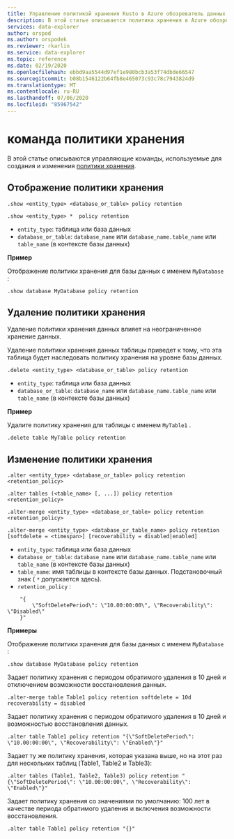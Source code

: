 ```yaml
---
title: Управление политикой хранения Kusto в Azure обозреватель данных
description: В этой статье описывается политика хранения в Azure обозреватель данных.
services: data-explorer
author: orspod
ms.author: orspodek
ms.reviewer: rkarlin
ms.service: data-explorer
ms.topic: reference
ms.date: 02/19/2020
ms.openlocfilehash: ebbd9aa5544d97ef1e980bcb3a53f74dbde66547
ms.sourcegitcommit: b08b1546122b64fb8e465073c93c78c7943824d9
ms.translationtype: MT
ms.contentlocale: ru-RU
ms.lasthandoff: 07/06/2020
ms.locfileid: "85967542"
---
```

# <a name="retention-policy-command"></a>команда политики хранения

В этой статье описываются управляющие команды, используемые для создания и изменения [политики хранения](retentionpolicy.md).

## <a name="show-retention-policy"></a>Отображение политики хранения

```kusto
.show <entity_type> <database_or_table> policy retention

.show <entity_type> *  policy retention
```

* `entity_type`: таблица или база данных
* `database_or_table`: `database_name` или `database_name.table_name` или `table_name` (в контексте базы данных)

**Пример**

Отображение политики хранения для базы данных с именем `MyDatabase` :

```kusto
.show database MyDatabase policy retention
```

## <a name="delete-retention-policy"></a>Удаление политики хранения

Удаление политики хранения данных влияет на неограниченное хранение данных.

Удаление политики хранения данных таблицы приведет к тому, что эта таблица будет наследовать политику хранения на уровне базы данных.

```kusto
.delete <entity_type> <database_or_table> policy retention
```

* `entity_type`: таблица или база данных
* `database_or_table`: `database_name` или `database_name.table_name` или `table_name` (в контексте базы данных)

**Пример**

Удалите политику хранения для таблицы с именем `MyTable1` .

```kusto
.delete table MyTable policy retention
```


## <a name="alter-retention-policy"></a>Изменение политики хранения

```kusto
.alter <entity_type> <database_or_table> policy retention <retention_policy>

.alter tables (<table_name> [, ...]) policy retention <retention_policy>

.alter-merge <entity_type> <database_or_table> policy retention <retention_policy>

.alter-merge <entity_type> <database_or_table_name> policy retention [softdelete = <timespan>] [recoverability = disabled|enabled]
```

* `entity_type`: таблица или база данных
* `database_or_table`: `database_name` или `database_name.table_name` или `table_name` (в контексте базы данных)
* `table_name`: имя таблицы в контексте базы данных.  Подстановочный знак ( `*` допускается здесь).
* `retention_policy` :

```kusto
    "{ 
        \"SoftDeletePeriod\": \"10.00:00:00\", \"Recoverability\": \"Disabled\"
    }" 
```

**Примеры**

Отображение политики хранения для базы данных с именем `MyDatabase` :

```kusto
.show database MyDatabase policy retention
```

Задает политику хранения с периодом обратимого удаления в 10 дней и отключением возможности восстановления данных.

```kusto
.alter-merge table Table1 policy retention softdelete = 10d recoverability = disabled
```

Задает политику хранения с периодом обратимого удаления в 10 дней и возможностью восстановления данных.

```kusto
.alter table Table1 policy retention "{\"SoftDeletePeriod\": \"10.00:00:00\", \"Recoverability\": \"Enabled\"}"
```

Задает ту же политику хранения, которая указана выше, но на этот раз для нескольких таблиц (Table1, Table2 и Table3):

```kusto
.alter tables (Table1, Table2, Table3) policy retention "{\"SoftDeletePeriod\": \"10.00:00:00\", \"Recoverability\": \"Enabled\"}"
```

Задает политику хранения со значениями по умолчанию: 100 лет в качестве периода обратимого удаления и включения возможности восстановления.

```kusto
.alter table Table1 policy retention "{}"
```